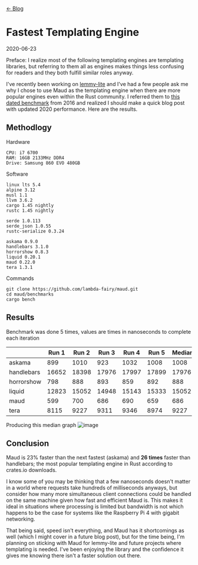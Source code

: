 [<- Blog](README.md)

# Fastest Templating Engine
2020-06-23

Preface: I realize most of the following templating engines are templating libraries, but referring to them all as engines makes things less confusing for readers and they both fulfill similar roles anyway.

I've recently been working on [lemmy-lite](https://github.com/IronOxidizer/lemmy-lite) and I've had a few people ask me why I chose to use Maud as the templating engine when there are more popular engines even within the Rust community. I referred them to [this dated benchmark](https://lambda.xyz/blog/maud-is-fast/) from 2016 and realized I should make a quick blog post with updated 2020 performance. Here are the results.

## Methodlogy

Hardware
```
CPU: i7 6700
RAM: 16GB 2133MHz DDR4
Drive: Samsung 860 EVO 480GB
```

Software
```
linux lts 5.4
alpine 3.12
musl 1.1
llvm 3.6.2
cargo 1.45 nightly
rustc 1.45 nightly

serde 1.0.113
serde_json 1.0.55
rustc-serialize 0.3.24

askama 0.9.0
handlebars 3.1.0
horrorshow 0.8.3
liquid 0.20.1
maud 0.22.0
tera 1.3.1
```

Commands
```
git clone https://github.com/lambda-fairy/maud.git
cd maud/benchmarks
cargo bench
```

## Results

Benchmark was done 5 times, values are times in nanoseconds to complete each iteration

|            | Run 1 | Run 2 | Run 3 | Run 4 | Run 5 | Median | Relative |
|------------|-------|-------|-------|-------|-------|--------|----------|
| askama     | 899   | 1010  | 923   | 1032  | 1008  | 1008   | 1.47     |
| handlebars | 16652 | 18398 | 17976 | 17997 | 17899 | 17976  | 26.20    |
| horrorshow | 798   | 888   | 893   | 859   | 892   | 888    | 1.29     |
| liquid     | 12823 | 15052 | 14948 | 15143 | 15333 | 15052  | 21.94    |
| maud       | 599   | 700   | 686   | 690   | 659   | 686    | 1.00     |
| tera       | 8115  | 9227  | 9311  | 9346  | 8974  | 9227   | 13.45    |

Producing this median graph
![image](https://user-images.githubusercontent.com/60191958/85488310-16302100-b59c-11ea-9e8e-b35ffdf35e80.png)

## Conclusion

Maud is 23% faster than the next fastest (askama) and **26 times** faster than handlebars; the most popular templating engine in Rust according to crates.io downloads.

I know some of you may be thinking that a few nanoseconds doesn't matter in a world where requests take hundreds of milliseconds anyways, but consider how many more simultaneous client connections could be handled on the same machine given how fast and efficient Maud is. This makes it ideal in situations where processing is limited but bandwidth is not which happens to be the case for systems like the Raspberry Pi 4 with gigabit networking.

That being said, speed isn't everything, and Maud has it shortcomings as well (which I might cover in a future blog post), but for the time being, I'm planning on sticking with Maud for lemmy-lite and future projects where templating is needed. I've been enjoying the library and the confidence it gives me knowing there isn't a faster solution out there.
